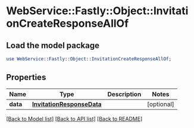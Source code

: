# WebService::Fastly::Object::InvitationCreateResponseAllOf

## Load the model package
```perl
use WebService::Fastly::Object::InvitationCreateResponseAllOf;
```

## Properties
Name | Type | Description | Notes
------------ | ------------- | ------------- | -------------
**data** | [**InvitationResponseData**](InvitationResponseData.md) |  | [optional] 

[[Back to Model list]](../README.md#documentation-for-models) [[Back to API list]](../README.md#documentation-for-api-endpoints) [[Back to README]](../README.md)


